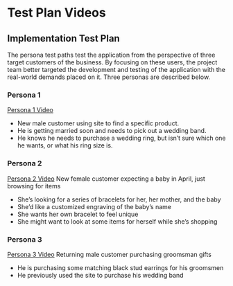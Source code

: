 # Test Plan Videos

## Implementation Test Plan
The persona test paths test the application from the perspective of three target customers of the business.  By focusing on these users, the project team better targeted the development and testing of the application with the real-world demands placed on it.  Three personas are described below.

### Persona 1
[Persona 1 Video](https://youtu.be/JTOYhzku-S0)
- New male customer using site to find a specific product.
- He is getting married soon and needs to pick out a wedding band.  
- He knows he needs to purchase a wedding ring, but isn’t sure which one he wants, or what his ring size is.

### Persona 2
[Persona 2 Video](https://youtu.be/M0GgMxB-N8o)
New female customer expecting a baby in April, just browsing for items
- She’s looking for a series of bracelets for her, her mother, and the baby
- She’d like a customized engraving of the baby’s name
- She wants her own bracelet to feel unique 
- She might want to look at some items for herself while she’s shopping

### Persona 3
[Persona 3 Video](https://youtu.be/N8nQjVFqV_g)
Returning male customer purchasing groomsman gifts
- He is purchasing some matching black stud earrings for his groomsmen
- He previously used the site to purchase his wedding band
